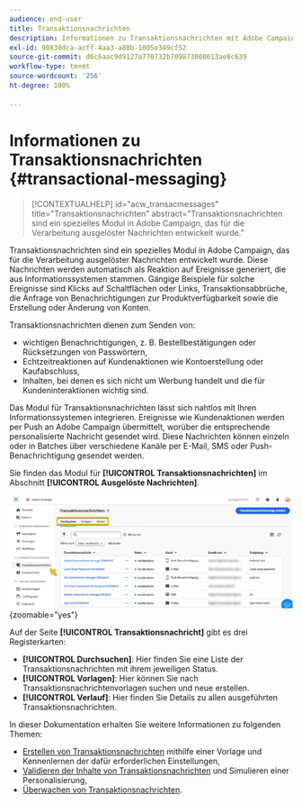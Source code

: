```yaml
---
audience: end-user
title: Transaktionsnachrichten
description: Informationen zu Transaktionsnachrichten mit Adobe Campaign Web
exl-id: 90830dca-acff-4aa3-a88b-1005e349cf52
source-git-commit: d6c6aac9d9127a770732b709873008613ae8c639
workflow-type: tm+mt
source-wordcount: '256'
ht-degree: 100%

---
```


# Informationen zu Transaktionsnachrichten {#transactional-messaging}

>[!CONTEXTUALHELP]
>id="acw_transacmessages"
>title="Transaktionsnachrichten"
>abstract="Transaktionsnachrichten sind ein spezielles Modul in Adobe Campaign, das für die Verarbeitung ausgelöster Nachrichten entwickelt wurde."

<!-- >>[!CONTEXTUALHELP]
>id="acw_transacmessages_exclusionlogs"
>title="Transactional messaging exclusion logs"
>abstract="Transactional messaging exclusion logs" -->

Transaktionsnachrichten sind ein spezielles Modul in Adobe Campaign, das für die Verarbeitung ausgelöster Nachrichten entwickelt wurde. Diese Nachrichten werden automatisch als Reaktion auf Ereignisse generiert, die aus Informationssystemen stammen. Gängige Beispiele für solche Ereignisse sind Klicks auf Schaltflächen oder Links, Transaktionsabbrüche, die Anfrage von Benachrichtigungen zur Produktverfügbarkeit sowie die Erstellung oder Änderung von Konten.

Transaktionsnachrichten dienen zum Senden von:

* wichtigen Benachrichtigungen, z. B. Bestellbestätigungen oder Rücksetzungen von Passwörtern,
* Echtzeitreaktionen auf Kundenaktionen wie Kontoerstellung oder Kaufabschluss,
* Inhalten, bei denen es sich nicht um Werbung handelt und die für Kundeninteraktionen wichtig sind.

Das Modul für Transaktionsnachrichten lässt sich nahtlos mit Ihren Informationssystemen integrieren. Ereignisse wie Kundenaktionen werden per Push an Adobe Campaign übermittelt, worüber die entsprechende personalisierte Nachricht gesendet wird. Diese Nachrichten können einzeln oder in Batches über verschiedene Kanäle per E-Mail, SMS oder Push-Benachrichtigung gesendet werden.

Sie finden das Modul für **[!UICONTROL Transaktionsnachrichten]** im Abschnitt **[!UICONTROL Ausgelöste Nachrichten]**.

![Benutzeroberfläche für Transaktionsnachrichten mit ausgelösten Nachrichten und deren Status](assets/transactional.png){zoomable="yes"}

Auf der Seite **[!UICONTROL Transaktionsnachricht]** gibt es drei Registerkarten:

* **[!UICONTROL Durchsuchen]**: Hier finden Sie eine Liste der Transaktionsnachrichten mit ihrem jeweiligen Status.
* **[!UICONTROL Vorlagen]**: Hier können Sie nach Transaktionsnachrichtenvorlagen suchen und neue erstellen.
* **[!UICONTROL Verlauf]**: Hier finden Sie Details zu allen ausgeführten Transaktionsnachrichten.

In dieser Dokumentation erhalten Sie weitere Informationen zu folgenden Themen:

* [Erstellen von Transaktionsnachrichten](create-transactional.md) mithilfe einer Vorlage und Kennenlernen der dafür erforderlichen Einstellungen,
* [Validieren der Inhalte von Transaktionsnachrichten](validate-transactional.md) und Simulieren einer Personalisierung,
* [Überwachen von Transaktionsnachrichten](monitor-transactional.md).